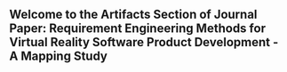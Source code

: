 <h2>Welcome to the Artifacts Section of Journal Paper: Requirement Engineering Methods for Virtual Reality Software Product Development - A Mapping Study  </h2>

